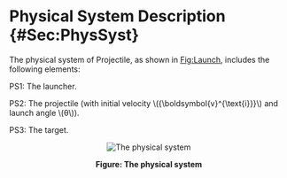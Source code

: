 # Physical System Description {#Sec:PhysSyst}

The physical system of Projectile, as shown in [Fig:Launch](./SecPhysSyst.md#Figure:Launch), includes the following elements:

PS1: The launcher.

PS2: The projectile (with initial velocity \\({\boldsymbol{v}^{\text{i}}}\\) and launch angle \\(θ\\)).

PS3: The target.

<div id="Figure:Launch" align="center" >

![The physical system](./assets/Launch.jpg)

**Figure: The physical system**

</div>
